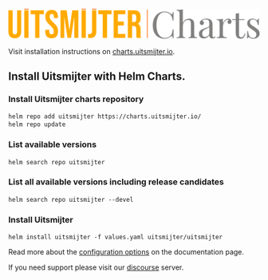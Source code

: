 ![Uitsmijter Charts](charts.png "Uitsmijter Charts")

Visit installation instructions on [charts.uitsmijter.io](https://charts.uitsmijter.io).

## Install Uitsmijter with Helm Charts.

### Install Uitsmijter charts repository

```shell
helm repo add uitsmijter https://charts.uitsmijter.io/
helm repo update
```

### List available versions

```shell
helm search repo uitsmijter
```

### List all available versions including release candidates

```shell
helm search repo uitsmijter --devel
```

### Install Uitsmijter

```shell
helm install uitsmijter -f values.yaml uitsmijter/uitsmijter
```

Read more about the [configuration options](https://docs.uitsmijter.io/configuration/helm/) on the documentation page.

If you need support please visit our [discourse](https://discourse.uitsmijter.io) server.
